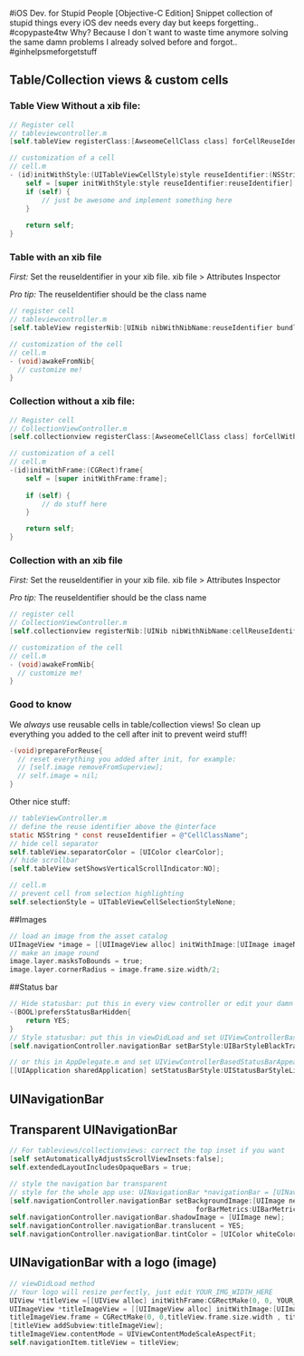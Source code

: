 #iOS Dev. for Stupid People [Objective-C Edition]
Snippet collection of stupid things every iOS dev needs every day but keeps forgetting.. #copypaste4tw
Why? Because I don´t want to waste time anymore solving the same damn problems I already solved before and forgot.. #ginhelpsmeforgetstuff

## Table/Collection views & custom cells

### Table View Without a xib file:
```objective-c
// Register cell
// tableviewcontroller.m
[self.tableView registerClass:[AwseomeCellClass class] forCellReuseIdentifier:reuseIdentifier];

// customization of a cell
// cell.m
- (id)initWithStyle:(UITableViewCellStyle)style reuseIdentifier:(NSString *)reuseIdentifier{
    self = [super initWithStyle:style reuseIdentifier:reuseIdentifier];
    if (self) {
        // just be awesome and implement something here
    }
    
    return self;
}
```

### Table with an xib file

*First:* Set the reuseIdentifier in your xib file. xib file > Attributes Inspector

*Pro tip:* The reuseIdentifier should be the class name

```objective-c
// register cell
// tableviewcontroller.m
[self.tableView registerNib:[UINib nibWithNibName:reuseIdentifier bundle:nil] forCellReuseIdentifier:reuseIdentifier];

// customization of the cell
// cell.m
- (void)awakeFromNib{
  // customize me!
}
```

### Collection without a xib file:
```objective-c
// Register cell
// CollectionViewController.m
[self.collectionview registerClass:[AwseomeCellClass class] forCellWithReuseIdentifier:cellReuseIdentifier];

// customization of a cell
// cell.m
-(id)initWithFrame:(CGRect)frame{
    self = [super initWithFrame:frame];
    
    if (self) {
        // do stuff here
    }

    return self;
}
```

### Collection with an xib file

*First:* Set the reuseIdentifier in your xib file. xib file > Attributes Inspector

*Pro tip:* The reuseIdentifier should be the class name

```objective-c
// register cell
// CollectionViewController.m
[self.collectionview registerNib:[UINib nibWithNibName:cellReuseIdentifier bundle:nil]  forCellWithReuseIdentifier:cellReuseIdentifier];

// customization of the cell
// cell.m
- (void)awakeFromNib{
  // customize me!
}
```

### Good to know
We *always* use reusable cells in table/collection views! So clean up everything you added to the cell after init to prevent weird stuff!

```objective-c
-(void)prepareForReuse{
  // reset everything you added after init, for example:
  // [self.image removeFromSuperview];
  // self.image = nil;
}
```

Other nice stuff:
```objective-c
// tableViewController.m
// define the reuse identifier above the @interface
static NSString * const reuseIdentifier = @"CellClassName";
// hide cell separator
self.tableView.separatorColor = [UIColor clearColor];
// hide scrollbar
[self.tableView setShowsVerticalScrollIndicator:NO];

// cell.m
// prevent cell from selection highlighting
self.selectionStyle = UITableViewCellSelectionStyleNone;
```

##Images
```objective-c
// load an image from the asset catalog
UIImageView *image = [[UIImageView alloc] initWithImage:[UIImage imageNamed:@"AssetCatalogFileName"]];
// make an image round
image.layer.masksToBounds = true;
image.layer.cornerRadius = image.frame.size.width/2;
```

##Status bar
```objective-c
// Hide statusbar: put this in every view controller or edit your damn plist (Status bar is initially hidden: YES)!
-(BOOL)prefersStatusBarHidden{
    return YES;
}
// Style statusbar: put this in viewDidLoad and set UIViewControllerBasedStatusBarAppearance to YES
[self.navigationController.navigationBar setBarStyle:UIBarStyleBlackTranslucent];

// or this in AppDelegate.m and set UIViewControllerBasedStatusBarAppearance to NO
[[UIApplication sharedApplication] setStatusBarStyle:UIStatusBarStyleLightContent];
```

## UINavigationBar
## Transparent UINavigationBar
```objective-c
// For tableviews/collectionviews: correct the top inset if you want
[self setAutomaticallyAdjustsScrollViewInsets:false];
self.extendedLayoutIncludesOpaqueBars = true;

// style the navigation bar transparent
// style for the whole app use: UINavigationBar *navigationBar = [UINavigationBar appearance];
[self.navigationController.navigationBar setBackgroundImage:[UIImage new]
                                              forBarMetrics:UIBarMetricsDefault];
self.navigationController.navigationBar.shadowImage = [UIImage new];
self.navigationController.navigationBar.translucent = YES;
self.navigationController.navigationBar.tintColor = [UIColor whiteColor];
```

## UINavigationBar with a logo (image)
```objective-c
// viewDidLoad method
// Your logo will resize perfectly, just edit YOUR_IMG_WIDTH_HERE
UIView *titleView =[[UIView alloc] initWithFrame:CGRectMake(0, 0, YOUR_IMG_WIDTH_HERE, 40)];
UIImageView *titleImageView = [[UIImageView alloc] initWithImage:[UIImage imageNamed:@"logo"]];
titleImageView.frame = CGRectMake(0, 0,titleView.frame.size.width , titleView.frame.size.height);
[titleView addSubview:titleImageView];
titleImageView.contentMode = UIViewContentModeScaleAspectFit;
self.navigationItem.titleView = titleView;
```
